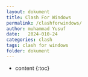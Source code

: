 ```yaml
---
layout: dokument
title: Clash For Windows
permalink: /clashforwindows/
author: muhammad Yusuf
date:   2024-010-24
categories: clash
tags: clash for windows
folder: dokument
---
```


* content
{:toc}
